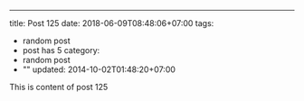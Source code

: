 ---
title: Post 125
date: 2018-06-09T08:48:06+07:00
tags:
  - random post
  - post has 5
category:
  - random post
  - ""
updated: 2014-10-02T01:48:20+07:00

This is content of post 125